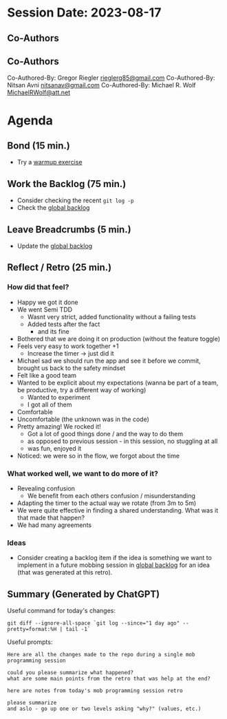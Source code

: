 # Session Date: 2023-08-17
## Co-Authors

## Co-Authors

Co-Authored-By: Gregor Riegler <rieglerg85@gmail.com>
Co-Authored-By: Nitsan Avni <nitsanav@gmail.com>
Co-Authored-By: Michael R. Wolf <MichaelRWolf@att.net>

# Agenda

## Bond (15 min.)

-   Try a [warmup exercise](../docs/warmup-exercises.md)

## Work the Backlog (75 min.)

-   Consider checking the recent `git log -p`
-   Check the [global backlog](../docs/backlog.md)

## Leave Breadcrumbs (5 min.)

-   Update the [global backlog](../docs/backlog.md)

## Reflect / Retro (25 min.)

### How did that feel?

- Happy we got it done
- We went Semi TDD
  - Wasnt very strict, added functionality without a failing tests
  - Added tests after the fact
    - and its fine
- Bothered that we are doing it on production (without the feature toggle)
- Feels very easy to work together +1
  - Increase the timer -> just did it
- Michael sad we should run the app and see it before we commit, brought us back to the safety mindset
- Felt like a good team
- Wanted to be explicit about my expectations (wanna be part of a team, be productive, try a different way of working)
  - Wanted to experiment
  - I got all of them
- Comfortable
- Uncomfortable (the unknown was in the code)
- Pretty amazing! We rocked it!
  - Got a lot of good things done / and the way to do them
  - as opposed to previous session - in this session, no stuggling at all
  - was fun, enjoyed it
- Noticed: we were so in the flow, we forgot about the time

### What worked well, we want to do more of it?

- Revealing confusion
  - We benefit from each others confusion / misunderstanding
- Adapting the timer to the actual way we rotate (from 3m to 5m)
- We were quite effective in finding a shared understanding. What was it that made that happen?
- We had many agreements

### Ideas

-   Consider creating a backlog item if the idea is something we want to implement in a future mobbing session in [global backlog](../docs/backlog.md)
    for an idea (that was generated at this retro).

## Summary (Generated by ChatGPT)

Useful command for today's changes:

```shell
git diff --ignore-all-space `git log --since="1 day ago" --pretty=format:%H | tail -1`
```

Useful prompts:

```
Here are all the changes made to the repo during a single mob programming session

could you please summarize what happened?
what are some main points from the retro that was help at the end?
```

```
here are notes from today's mob programming session retro

please summarize
and aslo - go up one or two levels asking "why?" (values, etc.)
```
